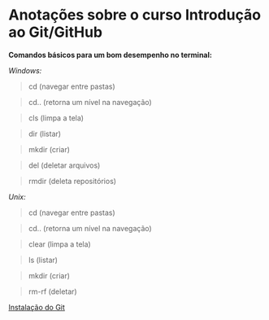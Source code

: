 # Anotações sobre o curso Introdução ao Git/GitHub 

**Comandos básicos para um bom desempenho no terminal:**

*Windows:*

>cd (navegar entre pastas)

>cd.. (retorna um nível na navegação)

>cls (limpa a tela)

>dir (listar)

>mkdir (criar)

>del (deletar arquivos)

>rmdir (deleta repositórios)

*Unix:*

>cd (navegar entre pastas)

>cd.. (retorna um nível na navegação)

>clear (limpa a tela)

>ls (listar)

>mkdir (criar)

>rm-rf (deletar)

[Instalação do Git](git_scm.com)
